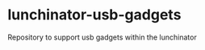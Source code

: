 lunchinator-usb-gadgets
=======================

Repository to support usb gadgets within the lunchinator
